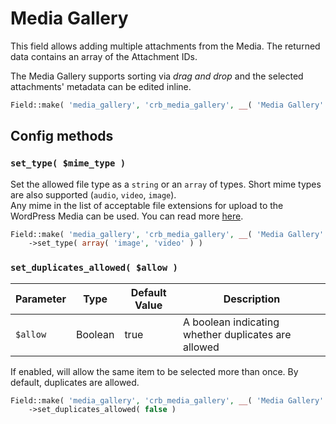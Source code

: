 # Media Gallery

This field allows adding multiple attachments from the Media. The returned data contains an array of the Attachment IDs.

The Media Gallery supports sorting via _drag and drop_ and the selected attachments' metadata can be edited inline.

```php
Field::make( 'media_gallery', 'crb_media_gallery', __( 'Media Gallery' ) )
```

## Config methods

### `set_type( $mime_type )`

Set the allowed file type as a `string` or an `array` of types. Short mime types are also supported (`audio`, `video`, `image`).  
Any mime in the list of acceptable file extensions for upload to the WordPress Media can be used. You can read more [here](https://codex.wordpress.org/Plugin_API/Filter_Reference/upload_mimes).

```php
Field::make( 'media_gallery', 'crb_media_gallery', __( 'Media Gallery' ) )
    ->set_type( array( 'image', 'video' ) )
```

### `set_duplicates_allowed( $allow )`

| Parameter | Type    | Default Value | Description                                         |
|-----------|---------|---------------|-----------------------------------------------------|
| `$allow`  | Boolean | true          | A boolean indicating whether duplicates are allowed |


If enabled, will allow the same item to be selected more than once. By default, duplicates are allowed.

```php
Field::make( 'media_gallery', 'crb_media_gallery', __( 'Media Gallery' ) )
    ->set_duplicates_allowed( false )
```
